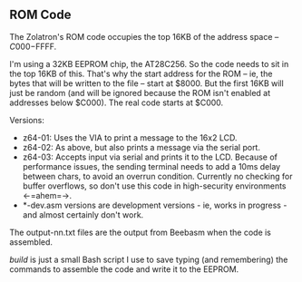 ## ROM Code

The Zolatron's ROM code occupies the top 16KB of the address space – $C000-$FFFF.

I'm using a 32KB EEPROM chip, the AT28C256. So the code needs to sit in the top 16KB of this. That's why the start address for the ROM – ie, the bytes that will be written to the file – start at $8000. But the first 16KB will just be random (and will be ignored because the ROM isn't enabled at addresses below $C000). The real code starts at $C000.

Versions:
* z64-01: Uses the VIA to print a message to the 16x2 LCD.
* z64-02: As above, but also prints a message via the serial port.
* z64-03: Accepts input via serial and prints it to the LCD. Because of performance issues, the sending terminal needs to add a 10ms delay between chars, to avoid an overrun condition. Currently no checking for buffer overflows, so don't use this code in high-security environments <-=ahem=->.
* *-dev.asm versions are development versions - ie, works in progress - and almost certainly don't work.

The output-nn.txt files are the output from Beebasm when the code is assembled.

_build_ is just a small Bash script I use to save typing (and remembering) the commands to assemble the code and write it to the EEPROM.
